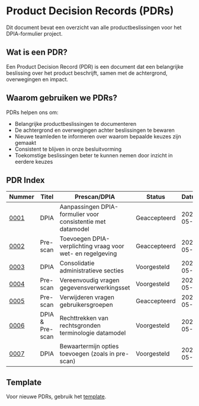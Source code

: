 # Product Decision Records (PDRs)

Dit document bevat een overzicht van alle productbeslissingen voor het DPIA-formulier project.

## Wat is een PDR?

Een Product Decision Record (PDR) is een document dat een belangrijke beslissing over het product beschrijft, samen met de achtergrond, overwegingen en impact.

## Waarom gebruiken we PDRs?

PDRs helpen ons om:
- Belangrijke productbeslissingen te documenteren
- De achtergrond en overwegingen achter beslissingen te bewaren
- Nieuwe teamleden te informeren over waarom bepaalde keuzes zijn gemaakt
- Consistent te blijven in onze besluitvorming
- Toekomstige beslissingen beter te kunnen nemen door inzicht in eerdere keuzes

## PDR Index

| Nummer | Titel | Prescan/DPIA| Status | Datum |
|--------|-------|--------|-------|-------|
| [0001](0001-DPIA-aanpassingen-dpia-formulier-voor-consistentie-met-datamodel.md) | DPIA | Aanpassingen DPIA-formulier voor consistentie met datamodel | Geaccepteerd | 2025-05-13 |
| [0002](0002-PreScan-toevoegen-dpia-verplichting-vraag-voor-wet-en-regelgeving.md) | Pre-scan | Toevoegen DPIA-verplichting vraag voor wet- en regelgeving | Geaccepteerd | 2025-05-13 |
| [0003](0003-DPIA-consolidatie-administratieve-secties.md) | DPIA | Consolidatie administratieve secties | Voorgesteld | 2025-05-13 |
| [0004](0004-PreScan-vereenvoudiging-vragen-gegevensverwerkingsset.md) | Pre-scan | Vereenvoudig vragen gegevensverwerkingsset | Voorgesteld | 2025-05-13 |
| [0005](0005-PreScan-verwijderen-vragen-gebruikersgroepen.md) | Pre-scan | Verwijderen vragen gebruikersgroepen | Geaccepteerd | 2025-05-13 |
| [0006](0006-rechttrekken-rechtsgronden.md) | DPIA & Pre-scan | Rechttrekken van rechtsgronden terminologie datamodel | Voorgesteld | 2025-05-21 |
| [0007](0007-bewaartermijnen-opties-toevoegen.md) | DPIA | Bewaartermijn opties toevoegen (zoals in pre-scan) | Voorgesteld | 2025-05-21 |

## Template

Voor nieuwe PDRs, gebruik het [template](pdr_template.md).
